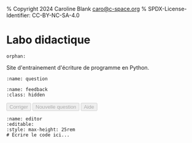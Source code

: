 % Copyright 2024 Caroline Blank <caro@c-space.org>
% SPDX-License-Identifier: CC-BY-NC-SA-4.0

# Labo didactique

```{metadata}
orphan:
```

<style>
#question pre,
#feedback pre {
    white-space: pre-wrap;
}
</style>

<script type="module">
import {domLoaded, text} from '../_static/tdoc/core.js';
import {decryptSecret, pageKey} from '../_static/tdoc/crypto.js';
import {findEditor} from '../_static/tdoc/editor.js';

// Décrypte les informations d'identification de l'API.
const token = await decryptSecret(await pageKey('key', 'nMHqoWnA0tvA'), {
    iv: 'WhVOIKndPgFcQp8x',
    data: 'cB2+NNx58sdf5faBu+65lYUit6U2HDWA9Tt110nr+NsHxCc/T9Ael+FrE1qmylZQfB' +
          'isbrRRQg46vAZL76Rk0cGAdWM43A82YImq59xOk5el2EMsRi2VIyVXOswoJbNQ',
});

// Exécute une requête JSON sur une API.
async function request(method, url, headers, body) {
    const resp = await fetch(url, {
        method, headers,
        body: body !== undefined ? JSON.stringify(body) : undefined,
        cache: 'no-cache', referrer: '',
    });
    if (resp.status !== 200) {
        throw Error(`Request failed: ${resp.status} ${resp.statusText}`);
    }
    return await resp.json();
}

const completionsURL =
    "https://im-api.proxy.c-space.net/1/ai/782/openai/chat/completions";
const conversation = {
    'model': 'llama3',
    'messages': [],
};

// Ajoute une question à la conversation.
async function ask(prompt) {
    conversation['messages'].push({'content': prompt, 'role': 'user'});
    const resp = await request('POST', completionsURL, {
        'Authorization': `Bearer ${token}`,
        'Content-Type': 'application/json',
    }, conversation);
    const msg = resp['choices'][0]['message'];
    conversation['messages'].push(msg);
    return msg['content'];
}

let level = 0;
const examples = [
    [`\
Écrire le programme python qui correspond à l'algorithme suivant:
Demander l'âge à l'utilisateur.
S'il a plus de 18 ans, afficher qu'il est majeur, sinon afficher qu'il est
mineur.
`, `Il ne doit contenir qu'un if et un else.`],
    [`\
Écrire le programme python qui correspond à l'algorithme suivant:
Demander l'âge à l'utilisateur.
S'il a moins de 16, afficher qu'il n'a pas le droit de boire d'alcool.
S'il a 16 ans et moins de 18 ans, afficher qu'il a le droit de boire du vin et
de la bière.
Sinon afficher qu'il a le droit de boire de l'alcool.
`, `Il doit contenir un elif.`],
    [`\
Écrire le programme python qui correspond à l'algorithme suivant:
Initialiser une variable compte_a_rebours à 10.
Tant que compte_a_rebours est plus grand que 0, afficher la valeur de
compte_a_rebours.
Soustraire 1 à compte_a_rebours.
Afficher 'BOOM'.
`, `Utiliser une boucle while.`],
];

await domLoaded;

const question = document.querySelector('#question pre');
const feedback = document.querySelector('#feedback');

const correct = document.querySelector('#correct');
const newQuestion = document.querySelector('#newQuestion');
const help = document.querySelector('#help');

// Exécute une fonction en bloquant les boutons.
async function blocking(fn) {
    correct.disabled = newQuestion.disabled = help.disabled = true;
    try {
        return await fn();
    } finally {
        correct.disabled = newQuestion.disabled = help.disabled = false;
    }
}

// Génère une nouvelle question.
async function generateQuestion() {
    question.replaceChildren(text("Génération d'une nouvelle question..."));
    const [ex, constraint] = examples[level];
    const q = await ask(`\
Génère un autre exercice du même genre que l'exemple suivant, mais sois ou pas \
créatif.

${ex}

Cet exercice doit suivre la condition suivante: ${constraint}
Ne pas résoudre l'exemple et transmettre juste l'énoncé de l'exercice sans autre
commentaire.`);
    question.replaceChildren(text(q));
}

correct.addEventListener('click', async () => {
    await blocking(async () => {
        // Obtient le code de l'utilisateur à partir de l'éditeur.
        const [editor, _] = findEditor(document.querySelector('#editor'));
        const code = editor.state.doc.toString();

        // Demande la correction de la réponse.
        const fb = await ask(`\
Si le code est vide, répondre "Tu n'as pas donné de réponse." \
Sans s'occuper de la gestion des erreurs et des fautes d'orthographe, le code \
contient-il des erreurs de syntaxe, d'exécution ou de logique?

${code}

Si un cas a été traité dans le if ou un elif prédécent, il n'a pas besoin \
d'être répété, ce n'est donc pas une erreur.
S'il y a des erreurs, explique-les, mais ne donne pas la solution, sinon\
renvoie seulement ok et rien d'autre.\
`);
        if (fb === "ok") {
            if (!mistakeMade) {
                level += 1;
            }
            if (level >= examples.length) {
                question.replaceChildren(text("Bravo, tu as terminé!"));
                return;
            }
            conversation['messages'] = [];
            feedback.classList.add('hidden');
            mistakeMade = false;
            await generateQuestion();
        } else {
            mistakeMade = true;
            feedback.querySelector('pre').replaceChildren(text(fb));
            feedback.classList.remove('hidden');
        }
    });
});

newQuestion.addEventListener('click', async () => {
    await blocking(async () => {
        feedback.classList.add('hidden');
        await generateQuestion();
    });
});

help.addEventListener('click', async () => {
    await blocking(async () => {

        // Demande la solution de l'exercice.
        const helpResp = await ask(`\
Donne la solution de l'exercice en expliquant comment faire.\
`);

        feedback.querySelector('pre').replaceChildren(text(helpResp));
        feedback.classList.remove('hidden');

    });
    correct.disabled = true;
});

let mistakeMade = false;

await generateQuestion();
correct.disabled = newQuestion.disabled = help.disabled = false;
</script>

Site d'entrainement d'écriture de programme en Python.

```{code-block} text
:name: question
```

```{code-block} text
:name: feedback
:class: hidden
```

<button id="correct" class="tdoc-button" disabled>Corriger</button>
<button id="newQuestion" class="tdoc-button" disabled>Nouvelle question</button>
<button id="help" class="tdoc-button" disabled>Aide</button>

```{exec} python
:name: editor
:editable:
:style: max-height: 25rem
# Écrire le code ici...
```

